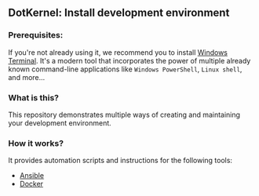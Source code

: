 ## DotKernel: Install development environment

### Prerequisites:
If you're not already using it, we recommend you to install [Windows Terminal](https://www.microsoft.com/en-US/p/windows-terminal/9n0dx20hk701?activetab=pivot:overviewtab).
It's a modern tool that incorporates the power of multiple already known command-line applications like `Windows PowerShell`, `Linux shell`, and more...

### What is this?
This repository demonstrates multiple ways of creating and maintaining your development environment.

### How it works?
It provides automation scripts and instructions for the following tools:
* [Ansible](ansible/README.md)
* [Docker](docker/README.md)
